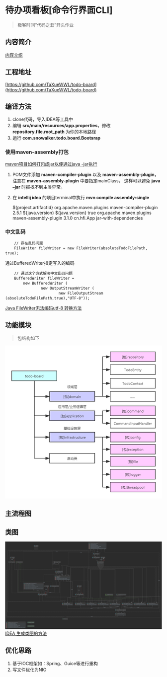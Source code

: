 # 待办项看板[命令行界面CLI]

> 极客时间“代码之丑”开头作业

## 内容简介

[内容介绍](bin/mission.md)

## 工程地址

[https://github.com/TaXueWWL/todo-board](https://github.com/TaXueWWL/todo-board)

## 编译方法

1. clone代码，导入IDEA等工具中
2. 编辑 **src/main/resources/app.properties**，修改 **repository.file.root_path** 为你的本地路径
3. 运行 **com.snowalker.todo.board.Bootsrap**

### 使用maven-assembly打包

[maven项目如何打包成jar以便通过java -jar执行](https://blog.csdn.net/u013905744/article/details/81285002)
1. POM文件添加 **maven-compiler-plugin** 以及 **maven-assembly-plugin**，注意在 **maven-assembly-plugin** 中要指定mainClass，
   这样可以避免 **java –jar** 时报找不到主类异常。
2. 在 **intellij idea** 的项目terminal中执行 **mvn compile assembly:single**

    
      <build>
        <finalName>${project.artifactId}</finalName>
        <plugins>
          <plugin>
            <groupId>org.apache.maven.plugins</groupId>
            <artifactId>maven-compiler-plugin</artifactId>
            <version>2.5.1</version>
            <configuration>
              <source>${java.version}</source>
              <target>${java.version}</target>
              <showWarnings>true</showWarnings>
            </configuration>
          </plugin>
          <plugin>
            <groupId>org.apache.maven.plugins</groupId>
            <artifactId>maven-assembly-plugin</artifactId>
            <version>3.1.0</version>
            <configuration>
              <archive>
                <manifest>
                  <mainClass>cn.hfi.App</mainClass>
                </manifest>
              </archive>
              <descriptorRefs>
                <descriptorRef>jar-with-dependencies</descriptorRef>
              </descriptorRefs>
            </configuration>
          </plugin>
        </plugins>
      </build>

### 中文乱码

        // 存在乱码问题
        FileWriter fileWriter = new FileWriter(absoluteTodoFilePath, true);

通过BufferedWriter指定写入的编码        
        
        // 通过这个方式解决中文乱码问题
        BufferedWriter fileWriter = 
            new BufferedWriter (
                    new OutputStreamWriter (
                            new FileOutputStream (absoluteTodoFilePath,true),"UTF-8"));

[Java FileWriter无法编码utf-8 转换方法](https://blog.csdn.net/liyuxing6639801/article/details/69487712)
## 功能模块
> 包结构如下

![主要类图](bin/package-structure.png)
## 主流程图

## 类图
![主要类图](bin/class-construct.png)
[IDEA 生成类图的方法](https://www.pianshen.com/article/83981334809/)

## 优化思路
1. 基于IOC框架如：Spring、Guice等进行重构
2. 写文件优化为NIO


